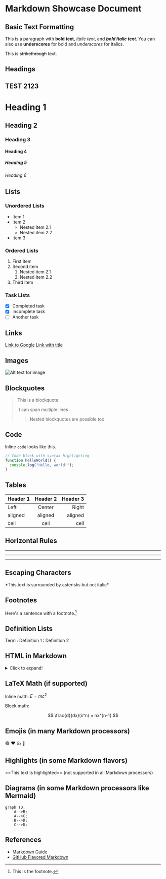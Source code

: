 # Markdown Showcase Document

## Basic Text Formatting

This is a paragraph with **bold text**, *italic text*, and ***bold italic text***. You can also use __underscores__ for bold and _underscores_ for italics.

This is ~~strikethrough~~ text.

## Headings
## TEST 2123

# Heading 1
## Heading 2
### Heading 3
#### Heading 4
##### Heading 5
###### Heading 6

## Lists

### Unordered Lists

* Item 1
* Item 2
  * Nested item 2.1
  * Nested item 2.2
* Item 3

### Ordered Lists

1. First item
2. Second item
   1. Nested item 2.1
   2. Nested item 2.2
3. Third item

### Task Lists

- [x] Completed task
- [x] Incomplete task
- [ ] Another task

## Links

[Link to Google](https://www.google.com)
[Link with title](https://www.example.com "Example Website")

## Images

![Alt text for image](https://via.placeholder.com/150 "Image Title")

## Blockquotes

> This is a blockquote
> 
> It can span multiple lines
>
>> Nested blockquotes are possible too

## Code

Inline `code` looks like this.

```javascript
// Code block with syntax highlighting
function helloWorld() {
  console.log("Hello, world!");
}
```

## Tables

| Header 1 | Header 2 | Header 3 |
|----------|:--------:|---------:|
| Left     | Center   | Right    |
| aligned  | aligned  | aligned  |
| cell     | cell     | cell     |

## Horizontal Rules

---

***

___

## Escaping Characters

\*This text is surrounded by asterisks but not italic\*

## Footnotes

Here's a sentence with a footnote.[^1]

[^1]: This is the footnote.

## Definition Lists

Term
: Definition 1
: Definition 2

## HTML in Markdown

<details>
  <summary>Click to expand!</summary>
  
  ### This content is hidden until clicked
  
  You can use HTML within Markdown for advanced formatting needs.
</details>

## LaTeX Math (if supported)

Inline math: $E=mc^2$

Block math:

$$
\frac{d}{dx}(x^n) = nx^{n-1}
$$

## Emojis (in many Markdown processors)

:smile: :heart: :thumbsup: :rocket:

## Highlights (in some Markdown flavors)

==This text is highlighted== (not supported in all Markdown processors)

## Diagrams (in some Markdown processors like Mermaid)

```mermaid
graph TD;
    A-->B;
    A-->C;
    B-->D;
    C-->D;
```

## References

* [Markdown Guide](https://www.markdownguide.org/)
* [GitHub Flavored Markdown](https://github.github.com/gfm/)
